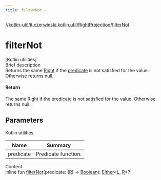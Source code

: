 ```yaml
---
title: filterNot -
---
```

//[kotlin-util](../../index.md)/[it.czerwinski.kotlin.util](../index.md)/[RightProjection](index.md)/[filterNot](filter-not.md)



# filterNot  
[Kotlin utilities]  
Brief description  
Returns the same [Right](../-right/index.md) if the [predicate]() is not satisfied for the value. Otherwise returns null.  
  


#### Return  
The same [Right](../-right/index.md) if the [predicate]() is not satisfied for the value. Otherwise returns null.  
  


## Parameters  
  
Kotlin utilities  
  
|  Name|  Summary| 
|---|---|
| predicate| Predicate function.
  
  
Content  
inline fun [filterNot](filter-not.md)(predicate: ([R](index.md)) -> [Boolean](https://kotlinlang.org/api/latest/jvm/stdlib/kotlin/-boolean/index.html)): [Either](../-either/index.md)<[L](index.md), [R](index.md)>?  



